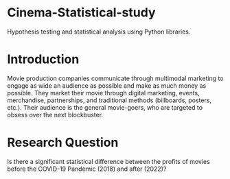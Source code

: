 # Cinema-Statistical-study
Hypothesis testing and statistical analysis using Python libraries.

# Introduction
Movie production companies communicate through multimodal marketing to engage as wide an audience as possible and make as much money as possible. They market their movie through digital marketing, events, merchandise, partnerships, and traditional methods (billboards, posters, etc.). Their audience is the general movie-goers, who are targeted to obsess over the next blockbuster.

# Research Question
Is there a significant statistical difference between the profits of movies before the COVID-19 Pandemic (2018) and after (2022)?
